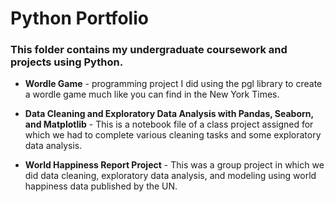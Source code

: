 # Python Portfolio

### This folder contains my undergraduate coursework and projects using Python.

* **Wordle Game** - programming project I did using the pgl library to create a wordle game much like you can find in the New York Times.

* **Data Cleaning and Exploratory Data Analysis with Pandas, Seaborn, and Matplotlib** - This is a notebook file of a class project assigned for which we had to complete various cleaning tasks and some exploratory data analysis.

* **World Happiness Report Project** - This was a group project in which we did data cleaning, exploratory data analysis, and modeling using world happiness data published by the UN.
